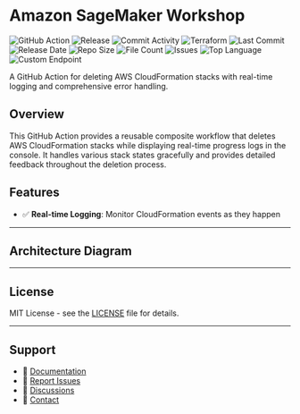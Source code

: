 # Amazon SageMaker Workshop

![GitHub Action](https://img.shields.io/badge/GitHub-Action-blue?logo=github)&nbsp;![Release](https://github.com/subhamay-bhattacharyya/3603-sagemaker-tf/actions/workflows/release.yaml/badge.svg)&nbsp;![Commit Activity](https://img.shields.io/github/commit-activity/t/subhamay-bhattacharyya/3603-sagemaker-tf)&nbsp;![Terraform](https://img.shields.io/badge/AWS-Terraform-orange?logo=amazonaws)&nbsp;![Last Commit](https://img.shields.io/github/last-commit/subhamay-bhattacharyya/3603-sagemaker-tf)&nbsp;![Release Date](https://img.shields.io/github/release-date/subhamay-bhattacharyya/3603-sagemaker-tf)&nbsp;![Repo Size](https://img.shields.io/github/repo-size/subhamay-bhattacharyya/3603-sagemaker-tf)&nbsp;![File Count](https://img.shields.io/github/directory-file-count/subhamay-bhattacharyya/3603-sagemaker-tf)&nbsp;![Issues](https://img.shields.io/github/issues/subhamay-bhattacharyya/3603-sagemaker-tf)&nbsp;![Top Language](https://img.shields.io/github/languages/top/subhamay-bhattacharyya/3603-sagemaker-tf)&nbsp;![Custom Endpoint](https://img.shields.io/endpoint?url=https://gist.githubusercontent.com/bsubhamay/63bfd53ff670d4928ed00393db100865/raw/3603-sagemaker-tf.json?)


A GitHub Action for deleting AWS CloudFormation stacks with real-time logging and comprehensive error handling.

## Overview

This GitHub Action provides a reusable composite workflow that deletes AWS CloudFormation stacks while displaying real-time progress logs in the console. It handles various stack states gracefully and provides detailed feedback throughout the deletion process.

## Features

- ✅ **Real-time Logging**: Monitor CloudFormation events as they happen

---

## Architecture Diagram


---

## License

MIT License - see the [LICENSE](LICENSE) file for details.

---

## Support

- 📖 [Documentation](https://github.com/subhamay-bhattacharyya/3603-sagemaker-tf/wiki)
- 🐛 [Report Issues](https://github.com/subhamay-bhattacharyya/3603-sagemaker-tf/issues)
- 💬 [Discussions](https://github.com/subhamay-bhattacharyya/3603-sagemaker-tf/discussions)
- 📧 [Contact](mailto:support@subhamay.aws@gmail.com)